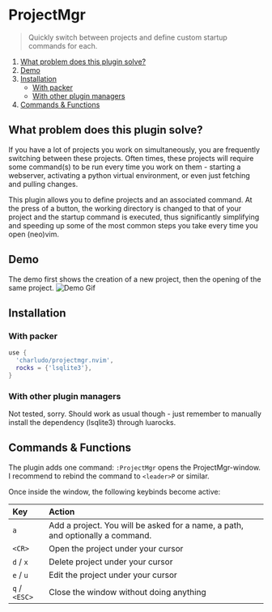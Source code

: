 # ProjectMgr

> Quickly switch between projects and define custom startup commands for each.

1. [What problem does this plugin solve?](#what-problem-does-this-plugin-solve)
2. [Demo](#demo)
3. [Installation](#installation)
    - [With packer](#with-packer)
    - [With other plugin managers](#with-other-plugin-managers)
4. [Commands & Functions](#commands--functions)

## What problem does this plugin solve?

If you have a lot of projects you work on simultaneously, you are frequently switching between these projects.
Often times, these projects will require some command(s) to be run every time you work on them - starting a webserver, activating a python virtual environment, or even just fetching and pulling changes.

This plugin allows you to define projects and an associated command. At the press of a button, the working directory is changed to that of your project and the startup command is executed,
thus significantly simplifying and speeding up some of the most common steps you take every time you open (neo)vim.

## Demo

The demo first shows the creation of a new project, then the opening of the same project.
![Demo Gif](https://raw.githubusercontent.com/charludo/projectmgr.nvim/main/demo.gif)

## Installation

### With packer

```lua
use {
  'charludo/projectmgr.nvim',
  rocks = {'lsqlite3'},
}
```

### With other plugin managers

Not tested, sorry. Should work as usual though - just remember to manually install the dependency (lsqlite3) through luarocks.

## Commands & Functions

The plugin adds one command: `:ProjectMgr` opens the ProjectMgr-window. I recommend to rebind the command to `<leader>P` or similar.

Once inside the window, the following keybinds become active:

Key | Action
:--- | :---
`a` | Add a project. You will be asked for a name, a path, and optionally a command.
`<CR>` | Open the project under your cursor
`d` / `x` | Delete project under your cursor
`e` / `u` | Edit the project under your cursor
`q` / `<ESC>` | Close the window without doing anything


